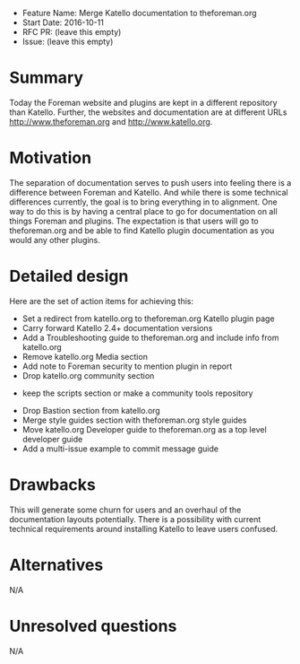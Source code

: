 - Feature Name: Merge Katello documentation to theforeman.org
- Start Date: 2016-10-11
- RFC PR: (leave this empty)
- Issue: (leave this empty)

# Summary
[summary]: #summary

Today the Foreman website and plugins are kept in a different repository than Katello. Further, the websites and documentation are at different URLs http://www.theforeman.org and http://www.katello.org.

# Motivation
[motivation]: #motivation

The separation of documentation serves to push users into feeling there is a difference between Foreman and Katello. And while there is some technical differences currently, the goal is to bring everything in to alignment. One way to do this is by having a central place to go for documentation on all things Foreman and plugins. The expectation is that users will go to theforeman.org and be able to find Katello plugin documentation as you would any other plugins.

# Detailed design
[design]: #detailed-design

Here are the set of action items for achieving this:

 * Set a redirect from katello.org to theforeman.org Katello plugin page
 * Carry forward Katello 2.4+ documentation versions
 * Add a Troubleshooting guide to theforeman.org and include info from katello.org
 * Remove katello.org Media section
 * Add note to Foreman security to mention plugin in report
 * Drop katello.org community section
  - keep the scripts section or make a community tools repository
 * Drop Bastion section from katello.org
 * Merge style guides section with theforeman.org style guides
 * Move katello.org Developer guide to theforeman.org as a top level developer guide
 * Add a multi-issue example to commit message guide

# Drawbacks
[drawbacks]: #drawbacks

This will generate some churn for users and an overhaul of the documentation layouts potentially. There is a possibility with current technical requirements around installing Katello to leave users confused.

# Alternatives
[alternatives]: #alternatives

N/A

# Unresolved questions
[unresolved]: #unresolved-questions

N/A
